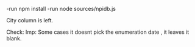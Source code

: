 -run npm install
-run node sources/npidb.js


City column is left. 

Check: Imp: Some cases it doesnt pick the enumeration date , it leaves it blank.

